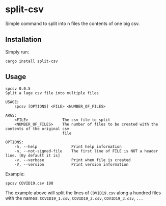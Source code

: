 # split-csv

Simple command to split into n files the contents of one big csv.



## Installation

Simply run:

```
cargo install split-csv
```



## Usage

```
spcsv 0.0.5
Split a lage csv file into multiple files

USAGE:
    spcsv [OPTIONS] <FILE> <NUMBER_OF_FILES>

ARGS:
    <FILE>               The csv file to split
    <NUMBER_OF_FILES>    The number of files to be created with the contents of the original csv
                         file

OPTIONS:
    -h, --help               Print help information
    -n, --not-signed-file    The first line of FILE is NOT a header line. [By default it is]
    -v, --verbose            Print when file is created
    -V, --version            Print version information
```



Example:

```
spcsv COVID19.csv 100
```



The example above will split the lines of `COVID19.csv` along a hundred files with the names: `COVID19_1.csv`, `COVID19_2.csv`, `COVID19_3.csv`, `...`



